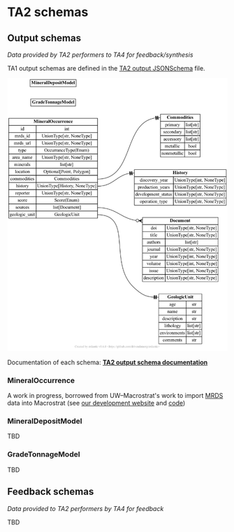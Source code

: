# TA2 schemas

## Output schemas

*Data provided by TA2 performers to TA4 for feedback/synthesis*

TA1 output schemas are defined in the [TA2 output JSONSchema](output.json) file.

![TA2 output schema summary](output.png)

Documentation of each schema: [**TA2 output schema documentation**](output.md)


### MineralOccurrence

A work in progress, borrowed from UW–Macrostrat's work to 
import [MRDS](https://mrdata.usgs.gov/mrds/) data into Macrostrat (see [our development website](https://dev.macrostrat.org/map/weaver) and [code](
https://github.com/digitalcrust/weaver/blob/main/example-pipelines/mrds/02-get-data.py))

### MineralDepositModel

TBD

### GradeTonnageModel

TBD


## Feedback schemas

*Data provided to TA2 performers by TA4 for feedback*

TBD